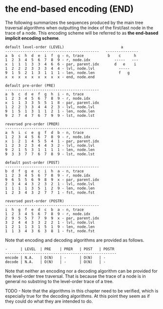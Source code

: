 
<!-- ======================================================================= -->
# the end-based encoding (END)

The following summarizes the sequences produced by the main tree traversal
algorithms when outputting the index of the first/last node in the trace of
a node. This encoding scheme will be referred to as
**the end-based implicit encoding scheme**.

```
default level-order (LEVEL)                          a
-------------------------------------------   ---------------
a  b  c  h  d  e  i  f  g - n, trace           b    c      h
1  2  3  4  5  6  7  8  9 - r, node.idx           -----   ---
x  1  1  1  3  3  4  6  6 - par, parent.idx       d   e    i
1  2  2  2  3  3  3  4  4 - lvl, node.lvl           -----
9  1  5  2  1  3  1  1  1 - len, node.len           f   g
x  x  x  x  x  x  x  x  x - end, node.end

default pre-order (PRE)
-------------------------------------------
a  b  c  d  e  f  g  h  i - n, trace
1  2  3  4  5  6  7  8  9 - r, node.idx
x  1  1  3  3  5  5  1  8 - par, parent.idx
1  2  2  3  3  4  4  2  3 - lvl, node.lvl
9  1  5  1  3  1  1  2  1 - len, node.len
9  2  7  4  7  6  7  9  9 - lst, node.lst

reversed pre-order (PRER)
-------------------------------------------
a  h  i  c  e  g  f  d  b - n, trace
1  2  3  4  5  6  7  8  9 - r, node.idx
x  1  2  1  4  5  5  4  1 - par, parent.idx
1  2  3  2  3  4  4  3  2 - lvl, node.lvl
9  2  1  5  3  1  1  1  1 - len, node.len
9  3  3  7  7  6  7  8  9 - lst, node.lst

default post-order (POST)
-------------------------------------------
b  d  f  g  e  c  i  h  a - n, trace
1  2  3  4  5  6  7  8  9 - r, node.idx
9  6  5  5  6  9  8  9  x - par, parent.idx
2  3  4  4  3  2  3  2  1 - lvl, node.lvl
1  1  1  1  3  5  1  2  9 - len, node.len
1  2  3  4  3  2  7  7  1 - fst, node.fst

reversed post-order (POSTR)
-------------------------------------------
i  h  g  f  e  d  c  b  a - n, trace
1  2  3  4  5  6  7  8  9 - r, node.idx
2  9  5  5  7  7  9  9  x - par, parent.idx
3  2  4  4  3  3  2  2  1 - lvl, node.lvl
1  2  1  1  3  1  5  1  9 - len, node.len
1  1  3  4  3  6  3  8  1 - fst, node.fst
```

Note that encoding and decoding algorithms are provided as follows.

```
-      | LEVEL  | PRE    | PRER   | POST   | POSTR
---------------------------------------------------
encode | N.A.   | O(N)   | -      | O(N)   | -
decode | N.A.   | O(N)   | -      | O(N)   | -
```

Note that neither an encoding nor a decoding algorithm can be provided for the
level-order tree traversal. That is because the trace of a node is in general
no substring to the level-order trace of a tree.

TODO - Note that the algorithms in this chapter need to be verified, which is
especially true for the decoding algorithms. At this point they seem as if they
could do what they are intended to do.

